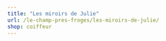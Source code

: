 ```yaml
---
title: "Les miroirs de Julie"
url: /le-champ-pres-froges/les-miroirs-de-julie/
shop: coiffeur
---
```

